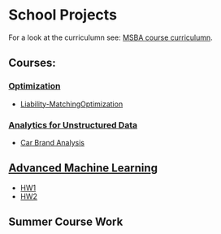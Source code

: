 # School Projects

For a look at the curriculumn see: [MSBA course curriculumn](https://www.mccombs.utexas.edu/Master-of-Science-in-Business-Analytics/Academics/Curriculum).

## Courses:

### [Optimization](https://github.com/Brandt-moreThan4/UT-Projects/tree/master/Optimization) 
* [Liability-MatchingOptimization](https://github.com/Brandt-moreThan4/UT-Projects/tree/master/Optimization/Liability_Replication)
  
  
### [Analytics for Unstructured Data](https://github.com/Brandt-moreThan4/UT-Projects/tree/master/Analytics_for_Unstructured_Data)
* [Car Brand Analysis](https://github.com/Brandt-moreThan4/UT-Projects/tree/master/Analytics_for_Unstructured_Data/Car_Brands_Analysis)


## [Advanced Machine Learning](https://github.com/Brandt-moreThan4/UT-Projects/tree/master/Advanced_Machine_Learning)
* [HW1](https://github.com/Brandt-moreThan4/UT-Projects/tree/master/Optimization/Liability_Replication)
* [HW2](https://github.com/Brandt-moreThan4/UT-Projects/tree/master/Optimization/Liability_Replication)

## Summer Course Work
